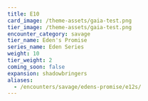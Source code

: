 ```yaml
---
title: E10
card_image: /theme-assets/gaia-test.png
tier_image: /theme-assets/gaia-test.png
encounter_category: savage
tier_name: Eden's Promise
series_name: Eden Series
weight: 10
tier_weight: 2
coming_soon: false
expansion: shadowbringers
aliases:
  - /encounters/savage/edens-promise/e12s/
---
```

